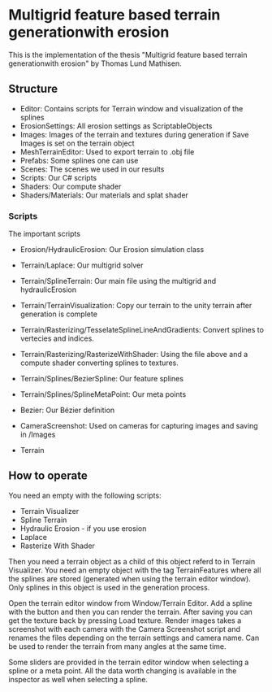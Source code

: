 # Multigrid feature based terrain generationwith erosion

This is the implementation of the thesis "Multigrid feature based terrain generationwith erosion" by Thomas Lund Mathisen. 

## Structure

* Editor: Contains scripts for Terrain window and visualization of the splines
* ErosionSettings: All erosion settings as ScriptableObjects
* Images: Images of the terrain and textures during generation if Save Images is set on the terrain object
* MeshTerrainEditor: Used to export terrain to .obj file
* Prefabs: Some splines one can use
* Scenes: The scenes we used in our results
* Scripts: Our C# scripts
* Shaders: Our compute shader
* Shaders/Materials: Our materials and splat shader

### Scripts

The important scripts

* Erosion/HydraulicErosion: Our Erosion simulation class

* Terrain/Laplace: Our multigrid solver
* Terrain/SplineTerrain: Our main file using the multigrid and hydraulicErosion
* Terrain/TerrainVisualization: Copy our terrain to the unity terrain after generation is complete

* Terrain/Rasterizing/TesselateSplineLineAndGradients: Convert splines to vertecies and indices.
* Terrain/Rasterizing/RasterizeWithShader: Using the file above and a compute shader converting splines to textures.

* Terrain/Splines/BezierSpline: Our feature splines
* Terrain/Splines/SplineMetaPoint: Our meta points

* Bezier: Our Bézier definition
* CameraScreenshot: Used on cameras for capturing images and saving in /Images
* Terrain 

## How to operate

You need an empty with the following scripts: 

* Terrain Visualizer
* Spline Terrain
* Hydraulic Erosion - if you use erosion
* Laplace
* Rasterize With Shader

Then you need a terrain object as a child of this object referd to in Terrain Visualizer. You need an empty object with the tag TerrainFeatures where all the splines are stored (generated when using the terrain editor window). Only splines in this object is used in the generation process. 

Open the terrain editor window from Window/Terrain Editor. Add a spline with the button and then you can render the terrain. After saving you can get the texture back by pressing Load texture. Render images takes a screenshot with each camera with the Camera Screenshot script and renames the files depending on the terrain settings and camera name. Can be used to render the terrain from many angles at the same time. 

Some sliders are provided in the terrain editor window when selecting a spline or a meta point. All the data worth changing is available in the inspector as well when selecting a spline. 